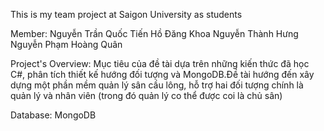 This is my team project at Saigon University as students

Member: Nguyễn Trần Quốc Tiến Hồ Đăng Khoa Nguyễn Thành Hưng Nguyễn Phạm Hoàng Quân

Project's Overview: Mục tiêu của đề tài dựa trên những kiến thức đã học C#, phân tích thiết kế hướng đối tượng và MongoDB.Đề tài hướng đến xây dựng một phần mềm quản lý sân cầu lông, hỗ trợ hai đối tượng chính là quản lý và nhân viên (trong đó quản lý co thể được coi là chủ sân)

Database: MongoDB

